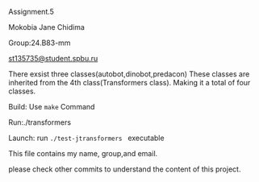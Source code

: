Assignment.5

Mokobia Jane Chidima

Group:24.B83-mm

st135735@student.spbu.ru

There exsist three classes(autobot,dinobot,predacon) These classes are inherited from the 4th class(Transformers class). Making it a total of four classes.

Build: Use `make` Command 

Run:./transformers

Launch: run `./test-jtransformers ` executable

This file contains my name, group,and email.

please check other commits to understand the content of this project.
